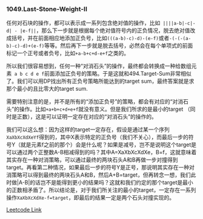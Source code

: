 ### 1049.Last-Stone-Weight-II

任何对石块的操作，都可以表示成一系列包含绝对值的操作，比如``` ||||a-b|-c|-d| - |e-f||```，那么下一步就是根据每个绝对值符号内的正负情况，脱去绝对值改成括号，并在前面相应地添加正负号，比如```(((a-b)-c)-d)-(e-f)```或者```-(-(-(a-b)-c)-d)+(e-f)```等等。然后再下一步就是脱去括号，必然会在每个单项式的前面标记一个正号或者负号，比如```+a-b+c+d-e+f```之类的。

所以我们很容易想到，任何一种“对消石头”的操作，最终都会转换成一种给数组元素``` a b c d e f```前面添加正负号的策略。于是这就和494.Target-Sum非常相似了。我们可以用DP找出所有正负号策略所能达到的target sum，最终答案就是求那个最小的且比零大的target sum.

需要特别注意的是，并不是所有的“添加正负号”的策略，都会有对应的“对消石头”的操作。比如```+a+b+c+d+e+f```就没有意义。但是我们所求的是最小的target （同时是正数），这是可以证明一定存在对应的“对消石头”的操作的。

我们可以这么想：因为这样的target一定存在，假设是通过某一个序列```XaXbXcXdXeYf```得到的，其中X表示特定的正负号（我们不关心），而最后一步的符号Y（就是元素f之前的那个）会是什么呢？如果是减号，岂不是说明这个target是可以通过两个正整数A-B相减得到的吗？其中A=XaXbXcXdXe，B=f，这就意味着其实存在一种对消策略，可以通过最终的两块石头A和B再做一步对撞得到target。再看第二种情况，如果最后一步的符号Y是正号，那说明其实存在一种对消策略可以得到最终的两块石头A和B，然后A+B=target，但再转念一想，我们此时做|A-B|的话岂不是能得到更小的结果吗？这就和我们约定的那个target是最小的正数相矛盾了。所以结论是，对于我们所关注的最小的target，一定存在一系列操作```XaXbXcXdXe-f=target```，即最后的结果一定是两个石头对撞实现的。


[Leetcode Link](https://leetcode.com/problems/last-stone-weight-ii)